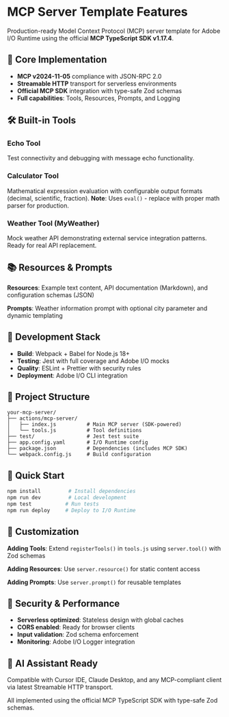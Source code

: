 # MCP Server Template Features

Production-ready Model Context Protocol (MCP) server template for Adobe I/O Runtime using the official **MCP TypeScript SDK v1.17.4**.

## 🔧 Core Implementation

- **MCP v2024-11-05** compliance with JSON-RPC 2.0
- **Streamable HTTP** transport for serverless environments  
- **Official MCP SDK** integration with type-safe Zod schemas
- **Full capabilities**: Tools, Resources, Prompts, and Logging

## 🛠️ Built-in Tools

### Echo Tool
Test connectivity and debugging with message echo functionality.

### Calculator Tool  
Mathematical expression evaluation with configurable output formats (decimal, scientific, fraction).
**Note**: Uses `eval()` - replace with proper math parser for production.

### Weather Tool (MyWeather)
Mock weather API demonstrating external service integration patterns. Ready for real API replacement.

## 📚 Resources & Prompts

**Resources**: Example text content, API documentation (Markdown), and configuration schemas (JSON)

**Prompts**: Weather information prompt with optional city parameter and dynamic templating

## 🚀 Development Stack

- **Build**: Webpack + Babel for Node.js 18+ 
- **Testing**: Jest with full coverage and Adobe I/O mocks
- **Quality**: ESLint + Prettier with security rules
- **Deployment**: Adobe I/O CLI integration

## 📁 Project Structure

```
your-mcp-server/
├── actions/mcp-server/
│   ├── index.js          # Main MCP server (SDK-powered)
│   └── tools.js          # Tool definitions  
├── test/                 # Jest test suite
├── app.config.yaml       # I/O Runtime config
├── package.json          # Dependencies (includes MCP SDK)
└── webpack.config.js     # Build configuration
```

## 🔄 Quick Start

```bash
npm install         # Install dependencies  
npm run dev         # Local development
npm test           # Run tests
npm run deploy     # Deploy to I/O Runtime
```

## 🎯 Customization

**Adding Tools**: Extend `registerTools()` in `tools.js` using `server.tool()` with Zod schemas

**Adding Resources**: Use `server.resource()` for static content access

**Adding Prompts**: Use `server.prompt()` for reusable templates

## 🔐 Security & Performance

- **Serverless optimized**: Stateless design with global caches
- **CORS enabled**: Ready for browser clients
- **Input validation**: Zod schema enforcement
- **Monitoring**: Adobe I/O Logger integration

## 🤝 AI Assistant Ready

Compatible with Cursor IDE, Claude Desktop, and any MCP-compliant client via latest Streamable HTTP transport.

All implemented using the official MCP TypeScript SDK with type-safe Zod schemas.
